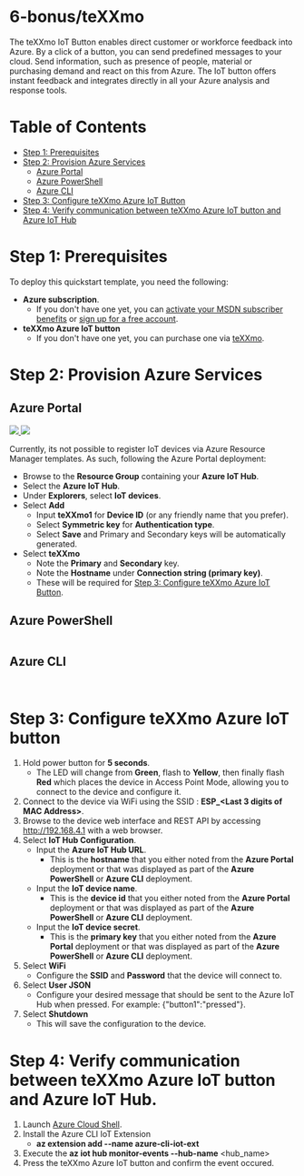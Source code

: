 # 6-bonus/teXXmo

The teXXmo IoT Button enables direct customer or workforce feedback into Azure. By a click of a button, you can send predefined messages to your cloud. Send information, such as presence of people, material or purchasing demand and react on this from Azure. The IoT button offers instant feedback and integrates directly in all your Azure analysis and response tools.

# Table of Contents

-   [Step 1: Prerequisites](#step-1-prerequisites)
-   [Step 2: Provision Azure Services](#step-2-provision-azure-services)
    -   [Azure Portal](#azure-portal)
    -   [Azure PowerShell](#azure-powershell)
    -   [Azure CLI](#azure-cli)
-   [Step 3: Configure teXXmo Azure IoT Button](#step-3-configure-teXXmo-azure-iot-button)
-   [Step 4: Verify communication between teXXmo Azure IoT button and Azure IoT Hub](#step-4-verify-communication-between-texxmo-azure-iot-button-and-azure-iot-hub)

# Step 1: Prerequisites

To deploy this quickstart template, you need the following:
* **Azure subscription**. 
  * If you don't have one yet, you can <a href="https://azure.microsoft.com/pricing/member-offers/msdn-benefits-details/">activate your MSDN subscriber benefits</a> or <a href="https://azure.microsoft.com/free">sign up for a free account</a>.
* **teXXmo Azure IoT button**
  * If you don't have one yet, you can purchase one via <a href="https://www.texxmo-shop.de/epages/82740787.sf/en_US/?ObjectPath=/Shops/82740787/Products/TX-IOT-20W-GR">teXXmo</a>.

# Step 2: Provision Azure Services

## Azure Portal

<a href="https://portal.azure.com/#create/Microsoft.Template/uri/https%3A%2F%2Fraw.githubusercontent.com%2Fjasonvriends%2Fazure-quickstart%2Fmaster%2F6-bonus/teXXmo/%2Fazuredeploy.json" target="_blank">
    <img src="http://azuredeploy.net/deploybutton.png"/>
</a>
<a href="http://armviz.io/#/?load=https%3A%2F%2Fraw.githubusercontent.com%2Fjasonvriends%2Fazure-quickstart%2Fmaster%2F6-bonus/teXXmo/%2Fazuredeploy.json" target="_blank">
    <img src="http://armviz.io/visualizebutton.png"/>
</a><br/>

Currently, its not possible to register IoT devices via Azure Resource Manager templates. As such, following the Azure Portal deployment:
* Browse to the **Resource Group** containing your **Azure IoT Hub**.
* Select the **Azure IoT Hub**.
* Under **Explorers**, select **IoT devices**.
* Select **Add**
  * Input **teXXmo1** for **Device ID** (or any friendly name that you prefer).
  * Select **Symmetric key** for **Authentication type**.
  * Select **Save** and Primary and Secondary keys will be automatically generated.
* Select **teXXmo**
  * Note the **Primary** and **Secondary** key.
  * Note the **Hostname** under **Connection string (primary key)**.
  * These will be required for [Step 3: Configure teXXmo Azure IoT Button](#step-3-configure-teXXmo-azure-iot-button).

## Azure PowerShell

```powershell

```

## Azure CLI

```shell


```

# Step 3: Configure teXXmo Azure IoT button

1. Hold power button for **5 seconds**.
   * The LED will change from **Green**, flash to **Yellow**, then finally flash **Red** which places the device in Access Point Mode, allowing you to connect to the device and configure it.
2. Connect to the device via WiFi using the SSID : **ESP_<Last 3 digits of MAC Address>**.
3. Browse to the device web interface and REST API by accessing http://192.168.4.1 with a web browser.
4. Select **IoT Hub Configuration**.
   * Input the **Azure IoT Hub URL**.
     * This is the **hostname** that you either noted from the **Azure Portal** deployment or that was displayed as part of the **Azure PowerShell** or **Azure CLI** deployment. 
   * Input the **IoT device name**.
     * This is the **device id** that you either noted from the **Azure Portal** deployment or that was displayed as part of the **Azure PowerShell** or **Azure CLI** deployment.    
   * Input the **IoT device secret**.
     * This is the **primary key** that you either noted from the **Azure Portal** deployment or that was displayed as part of the **Azure PowerShell** or **Azure CLI** deployment.    
5. Select **WiFi**
   * Configure the **SSID** and **Password** that the device will connect to.
6. Select **User JSON** 
   * Configure your desired message that should be sent to the Azure IoT Hub when pressed. For example: {"button1":"pressed"}.
7. Select **Shutdown**
   * This will save the configuration to the device.
   
# Step 4: Verify communication between teXXmo Azure IoT button and Azure IoT Hub.

1. Launch <a href="https://shell.azure.com">Azure Cloud Shell</a>.
2. Install the Azure CLI IoT Extension
   * **az extension add --name azure-cli-iot-ext**
3. Execute the **az iot hub monitor-events --hub-name** <hub_name>
4. Press the teXXmo Azure IoT button and confirm the event occured.

